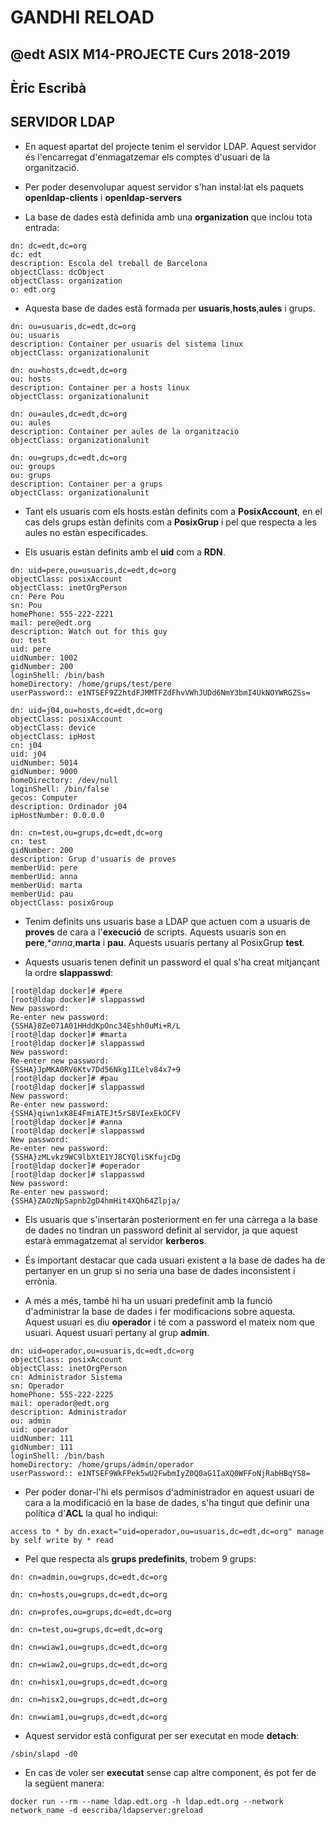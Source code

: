 # GANDHI RELOAD
## @edt ASIX M14-PROJECTE Curs 2018-2019
## Èric Escribà

## SERVIDOR LDAP

* En aquest apartat del projecte tenim el servidor LDAP. Aquest servidor és l'encarregat d'enmagatzemar els comptes d'usuari de la organització.

* Per poder desenvolupar aquest servidor s'han instal·lat els paquets **openldap-clients** i **openldap-servers**

* La base de dades està definida amb una **organization** que inclou tota entrada:

```
dn: dc=edt,dc=org
dc: edt
description: Escola del treball de Barcelona
objectClass: dcObject
objectClass: organization
o: edt.org
```  

* Aquesta base de dades està formada per **usuaris**,**hosts**,**aules** i grups. 

```
dn: ou=usuaris,dc=edt,dc=org
ou: usuaris
description: Container per usuaris del sistema linux
objectClass: organizationalunit

dn: ou=hosts,dc=edt,dc=org
ou: hosts
description: Container per a hosts linux
objectClass: organizationalunit

dn: ou=aules,dc=edt,dc=org
ou: aules
description: Container per aules de la organitzacio
objectClass: organizationalunit

dn: ou=grups,dc=edt,dc=org
ou: groups
ou: grups
description: Container per a grups
objectClass: organizationalunit
```

* Tant els usuaris com els hosts estàn definits com a **PosixAccount**, en el cas dels grups estàn definits com a **PosixGrup** i  pel que respecta a les aules no estàn especificades.

* Els usuaris estàn definits amb el **uid** com a **RDN**.

```
dn: uid=pere,ou=usuaris,dc=edt,dc=org
objectClass: posixAccount
objectClass: inetOrgPerson
cn: Pere Pou
sn: Pou
homePhone: 555-222-2221
mail: pere@edt.org
description: Watch out for this guy
ou: test
uid: pere
uidNumber: 1002
gidNumber: 200
loginShell: /bin/bash
homeDirectory: /home/grups/test/pere
userPassword:: e1NTSEF9Z2htdFJMMTFZdFhvVWhJUDd6NmY3bmI4UkNOYWRGZSs=

dn: uid=j04,ou=hosts,dc=edt,dc=org
objectClass: posixAccount
objectClass: device
objectClass: ipHost
cn: j04
uid: j04
uidNumber: 5014
gidNumber: 9000
homeDirectory: /dev/null
loginShell: /bin/false
gecos: Computer
description: Ordinador j04
ipHostNumber: 0.0.0.0

dn: cn=test,ou=grups,dc=edt,dc=org
cn: test
gidNumber: 200
description: Grup d'usuaris de proves
memberUid: pere
memberUid: anna
memberUid: marta
memberUid: pau
objectClass: posixGroup

```

* Tenim definits uns usuaris base a LDAP que actuen com a usuaris de **proves** de cara a l'**execució** de scripts. Aquests usuaris son en **pere**,**anna*,**marta** i **pau**.
Aquests usuaris pertany al PosixGrup **test**.

* Aquests usuaris tenen definit un password el qual s'ha creat mitjançant la ordre **slappasswd**:


```
[root@ldap docker]# #pere
[root@ldap docker]# slappasswd 
New password: 
Re-enter new password: 
{SSHA}8Ze071A01HHddKpOnc34Eshh0uMi+R/L
[root@ldap docker]# #marta
[root@ldap docker]# slappasswd 
New password: 
Re-enter new password: 
{SSHA}JpMKA0RV6Ktv7Dd56Nkg1ILelv84x7+9
[root@ldap docker]# #pau
[root@ldap docker]# slappasswd 
New password: 
Re-enter new password: 
{SSHA}qiwn1xK8E4FmiATEJt5rS8VIexEkOCFV
[root@ldap docker]# #anna
[root@ldap docker]# slappasswd 
New password: 
Re-enter new password: 
{SSHA}zMLvkz9WC9lbXtE1YJ8CYQliSKfujcDg
[root@ldap docker]# #operador
[root@ldap docker]# slappasswd 
New password: 
Re-enter new password: 
{SSHA}ZAOzNpSapnb2gD4hmHit4XQh64Zlpja/
```

* Els usuaris que s'insertaràn posteriorment en fer una càrrega a la base de dades no tindran un password definit al servidor, ja que aquest estarà emmagatzemat al servidor **kerberos**.


* És important destacar que cada usuari existent a la base de dades ha de pertanyer en un grup si no seria una base de dades inconsistent i errònia.


* A més a més, també hi ha un usuari predefinit amb la funció d'administrar la base de dades i fer modificacions sobre aquesta. Aquest usuari es diu **operador** i té com a password el mateix nom que usuari.
Aquest usuari pertany al grup **admin**.

```
dn: uid=operador,ou=usuaris,dc=edt,dc=org
objectClass: posixAccount
objectClass: inetOrgPerson
cn: Administrador Sistema
sn: Operador
homePhone: 555-222-2225
mail: operador@edt.org
description: Administrador
ou: admin
uid: operador
uidNumber: 111
gidNumber: 111
loginShell: /bin/bash
homeDirectory: /home/grups/admin/operador
userPassword:: e1NTSEF9WkFPek5wU2FwbmIyZ0Q0aG1IaXQ0WFFoNjRabHBqYS8=

```

* Per poder donar-l'hi els permisos d'administrador en aquest usuari de cara a la modificació en la base de dades, s'ha tingut que definir una política d'**ACL** la qual ho indiqui:

```
access to * by dn.exact="uid=operador,ou=usuaris,dc=edt,dc=org" manage by self write by * read
``` 


* Pel que respecta als **grups predefinits**, trobem 9 grups:

```
dn: cn=admin,ou=grups,dc=edt,dc=org

dn: cn=hosts,ou=grups,dc=edt,dc=org

dn: cn=profes,ou=grups,dc=edt,dc=org

dn: cn=test,ou=grups,dc=edt,dc=org

dn: cn=wiaw1,ou=grups,dc=edt,dc=org

dn: cn=wiaw2,ou=grups,dc=edt,dc=org

dn: cn=hisx1,ou=grups,dc=edt,dc=org

dn: cn=hisx2,ou=grups,dc=edt,dc=org

dn: cn=wiam1,ou=grups,dc=edt,dc=org

```

* Aquest servidor està configurat per ser executat en mode **detach**:

```
/sbin/slapd -d0  

```

* En cas de voler ser **executat** sense cap altre component, és pot fer de la següent manera:


```
docker run --rm --name ldap.edt.org -h ldap.edt.org --network network_name -d eescriba/ldapserver:greload 
```









